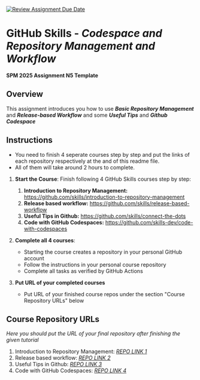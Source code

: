 [![Review Assignment Due Date](https://classroom.github.com/assets/deadline-readme-button-22041afd0340ce965d47ae6ef1cefeee28c7c493a6346c4f15d667ab976d596c.svg)](https://classroom.github.com/a/B_uYMbbo)
# GitHub Skills - _Codespace and Repository Management and Workflow_

**SPM 2025 Assignment N5 Template**

## Overview

This assignment introduces you how to use **_Basic Repository Management_** and **_Release-based Workflow_** and some **_Useful Tips_** and **_Github Codespace_**

## Instructions

* You need to finish 4 seperate courses step by step and put the links of each repository respectively at the and of this readme file.
* All of them will take around 2 hours to complete.

1. **Start the Course**: Finish following 4 GitHub Skills courses step by step:
   1. **Introduction to Repository Management:** https://github.com/skills/introduction-to-repository-management
   2. **Release based workflow:** https://github.com/skills/release-based-workflow
   3. **Useful Tips in Github:**  https://github.com/skills/connect-the-dots
   4. **Code with GitHub Codespaces:** https://github.com/skills-dev/code-with-codespaces

2. **Complete all 4 courses**: 
   - Starting the course creates a repository in your personal GitHub account
   - Follow the instructions in your personal course repository
   - Complete all tasks as verified by GitHub Actions

3. **Put URL of your completed courses**
   - Put URL of your finished course repos under the section "Course Repository URLs" below

## Course Repository URLs

_Here you should put the URL of your final repository after finishing the given tutorial_

1. Introduction to Repository Management: [_REPO LINK 1_](https://github.com/TheDarkLord777/skills-introduction-to-repository-management)
2. Release based workflow: [_REPO LINK 2_](https://github.com/TheDarkLord777/skills-release-based-workflow)
3. Useful Tips in Github:  [_REPO LINK 3_](https://github.com/TheDarkLord777/skills-connect-the-dots)
4. Code with GitHub Codespaces: [_REPO LINK 4_](https://github.com/TheDarkLord777/skills-code-with-codespaces)


